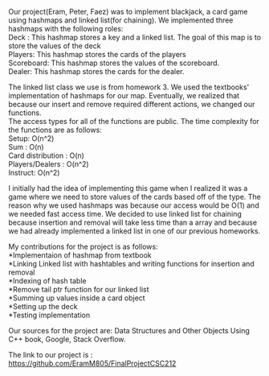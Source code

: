 Our project(Eram, Peter, Faez) was to implement blackjack, a card game using hashmaps and linked list(for chaining). We implemented three hashmaps with the following roles:<br> Deck : This hashmap stores a key and a linked list. The goal of this map is to store the values of the deck <br> Players: This hashmap stores the cards of the players <br> Scoreboard: This hashmap stores the values of the scoreboard. <br>Dealer: This hashmap stores the cards for the dealer.

The linked list class we use is from homework 3. We used the textbooks' implementation of hashmaps for our map. Eventually, we realized that because our insert and remove required different actions, we changed our functions.
<br>
The access types for all of the functions are public. 
The time complexity for the functions are as follows: <br>
Setup: O(n^2) <br> Sum : O(n)<br> Card distribution : O(n) <br> Players/Dealers : O(n^2) <br> Instruct: O(n^2)

I initially had the idea of implementing this game when I realized it was a game where we need to store values of the cards based off of the type. The reason why we used hashmaps was because our access would be O(1) and we needed fast access time. We decided to use linked list for chaining because insertion and removal will take less time than a array and because we had already implemented a linked list in one of our previous homeworks.

My contributions for the project is as follows:<br>
*Implementaion of hashmap from textbook <br>
*Linking Linked list with hashtables and writing functions for insertion and removal<br>
*Indexing of hash table<br>
*Remove tail ptr function for our linked list<br>
*Summing up values inside a card object<br>
*Setting up the deck<br>
*Testing implementation<br>

Our sources for the project are: Data Structures and Other Objects Using C++ book, Google, Stack Overflow.

The link to our project is :
https://github.com/EramM805/FinalProjectCSC212
